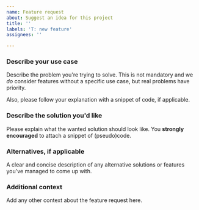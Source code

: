 ```yaml
---
name: Feature request
about: Suggest an idea for this project
title: ''
labels: 'T: new feature'
assignees: ''

---
```


### Describe your use case

Describe the problem you're trying to solve. This is not mandatory and we *do* consider features without a specific use case, but real problems have priority.

Also, please follow your explanation with a snippet of code, if applicable. 

### Describe the solution you'd like

Please explain what the wanted solution should look like. You **strongly encouraged** to attach a snippet of (pseudo)code.

### Alternatives, if applicable

A clear and concise description of any alternative solutions or features you've managed to come up with.

### Additional context
Add any other context about the feature request here.
